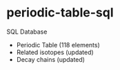 # periodic-table-sql
SQL Database

 - Periodic Table (118 elements)  
 - Related isotopes (updated)
 - Decay chains (updated)


